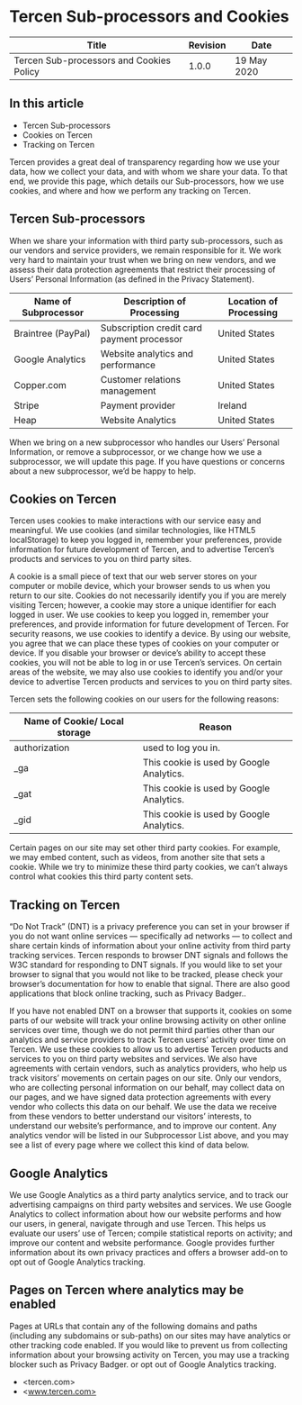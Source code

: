 # Tercen Sub-processors and Cookies

|Title|Revision|Date|
|---|---|---|
|Tercen Sub-processors and Cookies Policy|1.0.0|19 May 2020|

## In this article

* Tercen Sub-processors
* Cookies on Tercen
* Tracking on Tercen

Tercen provides a great deal of transparency regarding how we use your data, how we collect your data, and with whom we share your data. To that end, we provide this page, which details our Sub-processors, how we use cookies, and where and how we perform any tracking on Tercen.

## Tercen Sub-processors

When we share your information with third party sub-processors, such as our vendors and service providers, we remain responsible for it. We work very hard to maintain your trust when we bring on new vendors, and we assess their data protection agreements that restrict their processing of Users’ Personal Information (as defined in the Privacy Statement).

|Name of Subprocessor|Description of Processing|Location of Processing|
|---|---|---|
|Braintree (PayPal)|Subscription credit card payment processor|United States|
|Google Analytics|Website analytics and performance|United States|
|Copper.com|Customer relations management|United States|
|Stripe|Payment provider|Ireland|
|Heap|Website Analytics|United States|

When we bring on a new subprocessor who handles our Users’ Personal Information, or remove a subprocessor, or we change how we use a subprocessor, we will update this page. If you have questions or concerns about a new subprocessor, we’d be happy to help.

## Cookies on Tercen

Tercen uses cookies to make interactions with our service easy and meaningful. We use cookies (and similar technologies, like HTML5 localStorage) to keep you logged in, remember your preferences, provide information for future development of Tercen, and to advertise Tercen’s products and services to you on third party sites.

A cookie is a small piece of text that our web server stores on your computer or mobile device, which your browser sends to us when you return to our site. Cookies do not necessarily identify you if you are merely visiting Tercen; however, a cookie may store a unique identifier for each logged in user. We use cookies to keep you logged in, remember your preferences, and provide information for future development of Tercen. For security reasons, we use cookies to identify a device. By using our website, you agree that we can place these types of cookies on your computer or device. If you disable your browser or device’s ability to accept these cookies, you will not be able to log in or use Tercen’s services. On certain areas of the website, we may also use cookies to identify you and/or your device to advertise Tercen products and services to you on third party sites.

Tercen sets the following cookies on our users for the following reasons:

|Name of Cookie/ Local storage|Reason|
|---|---|
|authorization|used to log you in.|
|_ga|This cookie is used by Google Analytics.|
|_gat|This cookie is used by Google Analytics.|
|_gid|This cookie is used by Google Analytics.|

Certain pages on our site may set other third party cookies. For example, we may embed content, such as videos, from another site that sets a cookie. While we try to minimize these third party cookies, we can’t always control what cookies this third party content sets.

## Tracking on Tercen

“Do Not Track” (DNT) is a privacy preference you can set in your browser if you do not want online services — specifically ad networks — to collect and share certain kinds of information about your online activity from third party tracking services. Tercen responds to browser DNT signals and follows the W3C standard for responding to DNT signals. If you would like to set your browser to signal that you would not like to be tracked, please check your browser’s documentation for how to enable that signal. There are also good applications that block online tracking, such as Privacy Badger..

If you have not enabled DNT on a browser that supports it, cookies on some parts of our website will track your online browsing activity on other online services over time, though we do not permit third parties other than our analytics and service providers to track Tercen users’ activity over time on Tercen. We use these cookies to allow us to advertise Tercen products and services to you on third party websites and services. We also have agreements with certain vendors, such as analytics providers, who help us track visitors’ movements on certain pages on our site. Only our vendors, who are collecting personal information on our behalf, may collect data on our pages, and we have signed data protection agreements with every vendor who collects this data on our behalf. We use the data we receive from these vendors to better understand our visitors’ interests, to understand our website’s performance, and to improve our content. Any analytics vendor will be listed in our Subprocessor List above, and you may see a list of every page where we collect this kind of data below.

## Google Analytics

We use Google Analytics as a third party analytics service, and to track our advertising campaigns on third party websites and services. We use Google Analytics to collect information about how our website performs and how our users, in general, navigate through and use Tercen. This helps us evaluate our users’ use of Tercen; compile statistical reports on activity; and improve our content and website performance. Google provides further information about its own privacy practices and offers a browser add-on to opt out of Google Analytics tracking.

## Pages on Tercen where analytics may be enabled

Pages at URLs that contain any of the following domains and paths (including any subdomains or sub-paths) on our sites may have analytics or other tracking code enabled. If you would like to prevent us from collecting information about your browsing activity on Tercen, you may use a tracking blocker such as Privacy Badger. or opt out of Google Analytics tracking.

* <tercen.com>
* <www.tercen.com>
